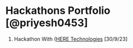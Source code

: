 # Hackathons Portfolio [@priyesh0453]

1) Hackathon With ([HERE Technologies](https://github.com/heremaps) [30/9/23]
